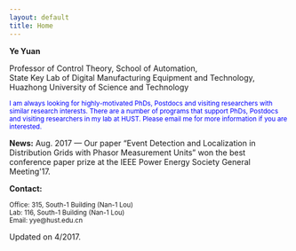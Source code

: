 ```yaml
---
layout: default
title: Home
---
```

<b>Ye Yuan</b>

<!-- <a href="https://scholar.google.com/citations?user=Jhj7LZUAAAAJ&hl=en">Citation</a> -->

<p>Professor of Control Theory, School of Automation,<br  /> 
State Key Lab of Digital Manufacturing Equipment and Technology,<br  /> 
Huazhong University of Science and Technology </p>

<p><font color="blue"> <small> I am always looking for highly-motivated PhDs, Postdocs and visiting researchers with similar research interests. There are a number of programs that support PhDs, Postdocs and visiting researchers in my lab at HUST. Please email me for more information if you are interested. </small></font></p>


<b>News:</b>
Aug. 2017 — Our paper “Event Detection and Localization in Distribution Grids with Phasor Measurement Units” won the best conference paper prize at the IEEE Power Energy Society General Meeting'17.



<b>Contact:</b>

<p><small>Office: 315, South-1 Building (Nan-1 Lou) <br  />
Lab: 116, South-1 Building (Nan-1 Lou) <br  />
Email: yye@hust.edu.cn</small></p>

<span class="footercued">
Updated on 4/2017.<br />
<span>


<script type="text/javascript" id="clustrmaps" src="//cdn.clustrmaps.com/map_v2.js?u=7Veh&d=yguR5_G3NUuhN_gFSGtzaYE7LKn1yFCyVuc9_ytJA_o"></script>
